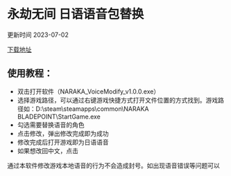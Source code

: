 # 永劫无间 日语语音包替换

更新时间 2023-07-02

[下载地址](https://github.com/Rirock/yjwujian/releases/download/game/NARAKA_VoiceModify_v1.0.0.exe)


## 使用教程：
* 双击打开软件（NARAKA_VoiceModify_v1.0.0.exe）
* 选择游戏路径，可以通过右键游戏快捷方式打开文件位置的方式找到。游戏路径如：D:\steam\steamapps\common\NARAKA BLADEPOINT\StartGame.exe
* 勾选需要替换语音的角色
* 点击修改，弹出修改完成即为成功
* 修改完成后打开游戏即为日语语音
* 如果想改回中文，点击

通过本软件修改游戏本地语音的行为不会造成封号。如出现语音错误等问题可以
